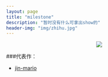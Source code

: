 ```yaml
---
layout: page
title: "milestone"
description: "暂时没有什么可拿出show的"
header-img: "img/zhihu.jpg"
---
```



<center>
    <p><img src="http://7xlfkx.com1.z0.glb.clouddn.com/white2.jpg" align="center"></p>
</center>


###代表作：



- [jin-mario](http://jin-mario.blogspot.com)







